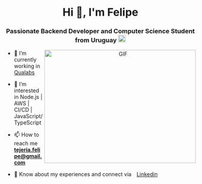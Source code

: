 <h1 align="center">Hi 👋, I'm Felipe  </h1>
<h3 align="center">Passionate Backend Developer and Computer Science Student from Uruguay <img src="https://images.emojiterra.com/google/noto-emoji/v2.034/128px/1f1fa-1f1fe.png" alt="Google (Android 12L)"  width="20" height="20"></h3>


<a target="_blank" align="center">
  <img align="right" top="500" height="300" width="400" alt="GIF" src="https://media.giphy.com/media/SWoSkN6DxTszqIKEqv/giphy.gif">
</a>

- 🔭 I’m currently working in <a href="https://www.qualabs.com/" target="blank">Qualabs</a>

- 👀 I’m interested in Node.js | AWS | CI/CD | JavaScript/TypeScript

- 📫 How to reach me **tejeria.felipe@gmail.com**

- 📄 Know about my experiences and connect via <a style="margin-left: 10px;"  target="_blank" href="www.linkedin.com/in/felipe-tejería">Linkedin</a>
<br/>
